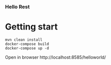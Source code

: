 ### Hello Rest
# Getting start
```aidl
mvn clean install
docker-compose build
docker-compose up -d
```
Open in browser http://localhost:8585/helloworld/
